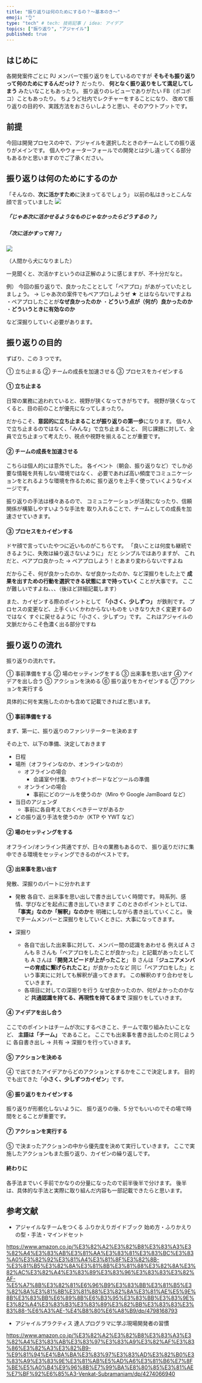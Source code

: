 ```yaml
---
title: "振り返りは何のためにするの？〜基本のき〜"
emoji: "👌"
type: "tech" # tech: 技術記事 / idea: アイデア
topics: ["振り返り", "アジャイル"]
published: true
---
```


## はじめに

各開発案件ごとに PJ メンバーで振り返りをしているのですが
**そもそも振り返りって何のためにするんだっけ？** だったり、
**何となく振り返りをして満足してしまう** みたいなこともあったり。
振り返りのレビューでありがたい FB（ボコボコ）こともあったり。
ちょうど社内でレクチャーをすることになり、
改めて振り返りの目的や、実践方法をおさらいしようと思い、そのアウトプットです。

## 前提

今回は開発プロセスの中で、アジャイルを選択したときのチームとしての振り返りがメインです。
個人やウォーターフォールでの開発とは少し違ってくる部分もあるかと思いますのでご了承ください。

## 振り返りは何のためにするのか

「そんなの、**次に活かすため**に決まってるでしょう」
以前の私はきっとこんな顔で言っていました
![](/images/jiman_hanashi_woman.png)

##### 「**じゃあ次に活かせるようなものじゃなかったらどうするの？**」

##### 「**次に活かすって何？**」

![](/images/dog2_2_surprise.png)

（人間から犬になりました）

一見聞くと、次活かすというのは正解のように感じますが、不十分だなと。

例）
今回の振り返りで、良かったこととして「ペアプロ」があがっていたとしましょう。
→ じゃあ次の案件でもペアプロしようぜ ★ とはならないですよね
・ペアプロしたことが**なぜ良かったのか**
・**どういう点が（何が）良かったのか**
・**どういうときに有効なのか**

など深掘りしていく必要があります。

## 振り返りの目的

ずばり、この 3 つです。

① 立ち止まる
② チームの成長を加速させる
③ プロセスをカイゼンする

#### ① 立ち止まる

日常の業務に追われていると、視野が狭くなってきがちです。
視野が狭くなってくると、目の前のことが優先になってしまったり。

だからこそ、**意図的に立ち止まることが振り返りの第一歩**になります。
個々人で立ち止まるのではなく、「みんな」で立ち止まること、
同じ課題に対して、全員で立ち止まって考えたり、視点や視野を揃えることが重要です。

#### ② チームの成長を加速させる

こちらは個人的には意外でした。
各イベント（朝会、振り返りなど）でしか必要な情報を共有しない環境ではなく、
必要であれば高い頻度でコミュニケーションをとれるような環境を作るために
振り返りを上手く使っていくようなイメージです。

振り返りの手法は様々あるので、
コミュニケーションが活発になったり、信頼関係が構築しやすいような手法を
取り入れることで、チームとしての成長を加速させていきます。

#### ③ プロセスをカイゼンする

ドヤ顔で言っていたやつに近いものがこちらです。
「良いことは何度も継続できるように、失敗は繰り返さないように」 だと
シンプルではありますが、
これだと、ペアプロ良かった → ペアプロしよう！とあまり変わらないですよね

だからこそ、何が良かったのか、なぜ良かったのか、など深掘りをした上で
**成果を出すための行動を選択できる状態にまで持っていく** ことが大事です。
ここが難しいですよね、、、（後ほど詳細記載します）

また、カイゼンする際のポイントとして **「小さく、少しずつ」** が鉄則です。
プロセスの変更など、上手くいくかわからないものを
いきなり大きく変更するのではなく
すぐに戻せるように「小さく、少しずつ」です。
これはアジャイルの文脈だからこそ色濃く出る部分ですね

## 振り返りの流れ

振り返りの流れです。

① 事前準備をする
② 場のセッティングをする
③ 出来事を思い出す
④ アイデアを出し合う
⑤ アクションを決める
⑥ 振り返りをカイゼンする
⑦ アクションを実行する

具体的に何を実施したのかも含めて記載できればと思います。

#### ① 事前準備をする

まず、第一に、振り返りのファシリテーターを決めます

その上で、以下の準備、決定しておきます

- 日程
- 場所（オフラインなのか、オンラインなのか）
  - オフラインの場合
    - 会議室や付箋、ホワイトボードなどツールの準備
  - オンラインの場合
    - 事前にどのツールを使うのか（Miro や Google JamBoard など）
- 当日のアジェンダ
  - 事前に各自考えておくべきテーマがあるか
- どの振り返り手法を使うのか（KTP や YWT など）

#### ② 場のセッティングをする

オフライン/オンライン共通ですが、日々の業務もあるので、
振り返りだけに集中できる環境をセッティングできるのがベストです。

#### ③ 出来事を思い出す

発散、深掘りのパートに分かれます

- 発散
  各自で、出来事を思い出しで書き出していく時間です。
  時系列、感情、学びなどを起点に書き出していきます
  このときのポイントとしては、**「事実」なのか「解釈」なのか**を
  明確にしながら書き出していくこと。
  後でチームメンバーと深掘りをしていくときに、大事になってきます。

- 深掘り

  - 各自で出した出来事に対して、メンバー間の認識をあわせる
    例えば A さんも B さんも「ペアプロをしたことが良かった」と記載があったとしても
    A さんは「**開発スピードが上がったこと**」
    B さんは「**ジュニアメンバーの育成に繋げられたこと**」が良かったなど
    同じ「ペアプロをした」という事実にに対しても解釈が違ってきます。
    この解釈のすり合わせをしていきます。
  - 各項目に対しての深掘りを行う
    なぜ良かったのか、何がよかったのかなど
    **共通認識を持てる、再現性を持てるまで** 深掘りをしていきます。

#### ④ アイデアを出し合う

ここでのポイントはチームが次にするべきこと、チームで取り組みたいことなど、
**主語は「チーム」** であること。
ここでも出来事を書き出したのと同じように
各自書き出し → 共有 → 深掘りを行っていきます。

#### ⑤ アクションを決める

④ で出てきたアイデアからどのアクションとするかをここで決定します。
目的でも出てきた「**小さく、少しずつカイゼン**」です。

#### ⑥ 振り返りをカイゼンする

振り返りが形骸化しないように、
振り返りの後、5 分でもいいのでその場で時間をとることが重要です。

#### ⑦ アクションを実行する

⑤ で決まったアクションの中から優先度を決めて実行していきます。
ここで実施したアクションもまた振り返り、カイゼンの繰り返しです。

#### 終わりに

各手法までいく手前でかなりの分量になったので前半後半で分けます。
後半は、具体的な手法と実際に取り組んだ内容も一部記載できたらと思います。

## 参考文献

- アジャイルなチームをつくる ふりかえりガイドブック 始め方・ふりかえりの型・手法・マインドセット

https://www.amazon.co.jp/%E3%82%A2%E3%82%B8%E3%83%A3%E3%82%A4%E3%83%AB%E3%81%AA%E3%83%81%E3%83%BC%E3%83%A0%E3%82%92%E3%81%A4%E3%81%8F%E3%82%8B-%E3%81%B5%E3%82%8A%E3%81%8B%E3%81%88%E3%82%8A%E3%82%AC%E3%82%A4%E3%83%89%E3%83%96%E3%83%83%E3%82%AF-%E5%A7%8B%E3%82%81%E6%96%B9%E3%83%BB%E3%81%B5%E3%82%8A%E3%81%8B%E3%81%88%E3%82%8A%E3%81%AE%E5%9E%8B%E3%83%BB%E6%89%8B%E6%B3%95%E3%83%BB%E3%83%9E%E3%82%A4%E3%83%B3%E3%83%89%E3%82%BB%E3%83%83%E3%83%88-%E6%A3%AE-%E4%B8%80%E6%A8%B9/dp/4798168793

- アジャイルプラクティス 達人プログラマに学ぶ現場開発者の習慣

https://www.amazon.co.jp/%E3%82%A2%E3%82%B8%E3%83%A3%E3%82%A4%E3%83%AB%E3%83%97%E3%83%A9%E3%82%AF%E3%83%86%E3%82%A3%E3%82%B9-%E9%81%94%E4%BA%BA%E3%83%97%E3%83%AD%E3%82%B0%E3%83%A9%E3%83%9E%E3%81%AB%E5%AD%A6%E3%81%B6%E7%8F%BE%E5%A0%B4%E9%96%8B%E7%99%BA%E8%80%85%E3%81%AE%E7%BF%92%E6%85%A3-Venkat-Subramaniam/dp/4274066940
